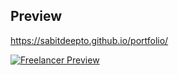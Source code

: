 
## Preview
 https://sabitdeepto.github.io/portfolio/

[![Freelancer Preview](https://startbootstrap.com/assets/img/screenshots/themes/freelancer.png)](https://blackrockdigital.github.io/startbootstrap-freelancer/)


